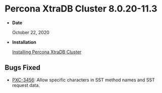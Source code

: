 # Percona XtraDB Cluster 8.0.20-11.3


* **Date**

    October 22, 2020



* **Installation**

    [Installing Percona XtraDB Cluster](https://www.percona.com/doc/percona-xtradb-cluster/8.0/install/index.html)


## Bugs Fixed


* [PXC-3456](https://jira.percona.com/browse/PXC-3456): Allow specific characters in SST method names and SST request data.
